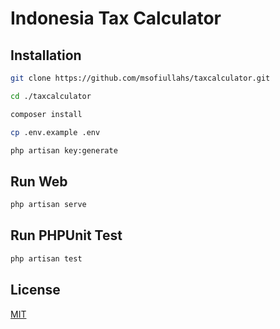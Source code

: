 # Indonesia Tax Calculator

## Installation

```bash
git clone https://github.com/msofiullahs/taxcalculator.git
```

```bash
cd ./taxcalculator
```

```bash
composer install
```

```bash
cp .env.example .env
```

```bash
php artisan key:generate
```

## Run Web

```bash
php artisan serve
```

## Run PHPUnit Test

```bash
php artisan test
```

## License
[MIT](https://choosealicense.com/licenses/mit/)
